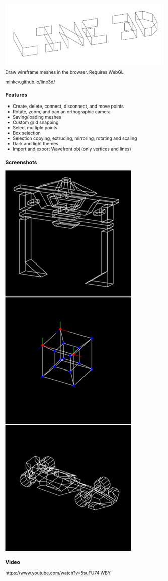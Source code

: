 ![logo](./logo.png)

Draw wireframe meshes in the browser. Requires WebGL

[minkcv.github.io/line3d/](https://minkcv.github.io/line3d/)

### Features
- Create, delete, connect, disconnect, and move points
- Rotate, zoom, and pan an orthographic camera
- Saving/loading meshes
- Custom grid snapping
- Select multiple points
- Box selection
- Selection copying, extruding, mirroring, rotating and scaling
- Dark and light themes
- Import and export Wavefront obj (only vertices and lines)


### Screenshots
![screenshot](./screenshot.PNG)
![screenshot](./screenshot2.PNG)
![screenshot](./screenshot3.PNG)

### Video
https://www.youtube.com/watch?v=5suFU74iWBY